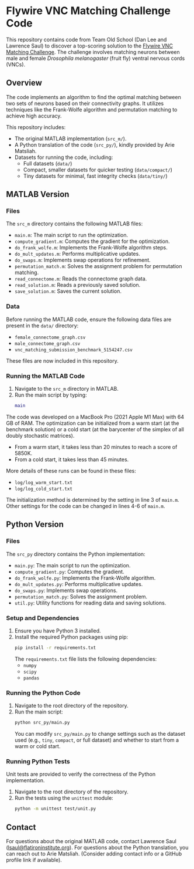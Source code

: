# Flywire VNC Matching Challenge Code

This repository contains code from Team Old School (Dan Lee and Lawrence Saul) to discover a top-scoring solution to the [Flywire VNC Matching Challenge](https://codex.flywire.ai/codex/vnc_matching/overview). The challenge involves matching neurons between male and female *Drosophila melanogaster* (fruit fly) ventral nervous cords (VNCs).

## Overview

The code implements an algorithm to find the optimal matching between two sets of neurons based on their connectivity graphs. It utilizes techniques like the Frank-Wolfe algorithm and permutation matching to achieve high accuracy.

This repository includes:
- The original MATLAB implementation (`src_m/`).
- A Python translation of the code (`src_py/`), kindly provided by Arie Matsliah.
- Datasets for running the code, including:
    - Full datasets (`data/`)
    - Compact, smaller datasets for quicker testing (`data/compact/`)
    - Tiny datasets for minimal, fast integrity checks (`data/tiny/`)

## MATLAB Version

### Files

The `src_m` directory contains the following MATLAB files:

- `main.m`: The main script to run the optimization.
- `compute_gradient.m`: Computes the gradient for the optimization.
- `do_frank_wolfe.m`: Implements the Frank-Wolfe algorithm steps.
- `do_mult_updates.m`: Performs multiplicative updates.
- `do_swaps.m`: Implements swap operations for refinement.
- `permutation_match.m`: Solves the assignment problem for permutation matching.
- `read_connectome.m`: Reads the connectome graph data.
- `read_solution.m`: Reads a previously saved solution.
- `save_solution.m`: Saves the current solution.

### Data

Before running the MATLAB code, ensure the following data files are present in the `data/` directory:

- `female_connectome_graph.csv`
- `male_connectome_graph.csv`
- `vnc_matching_submission_benchmark_5154247.csv`

These files are now included in this repository.

### Running the MATLAB Code

1.  Navigate to the `src_m` directory in MATLAB.
2.  Run the main script by typing:
    ```matlab
    main
    ```

The code was developed on a MacBook Pro (2021 Apple M1 Max) with 64 GB of RAM. The optimization can be initialized from a warm start (at the benchmark solution) or a cold start (at the barycenter of the simplex of all doubly stochastic matrices).
- From a warm start, it takes less than 20 minutes to reach a score of 5850K.
- From a cold start, it takes less than 45 minutes.

More details of these runs can be found in these files:
- `log/log_warm_start.txt`
- `log/log_cold_start.txt`

The initialization method is determined by the setting in line 3 of `main.m`. Other settings for the code can be changed in lines 4-6 of `main.m`.

## Python Version

### Files

The `src_py` directory contains the Python implementation:

- `main.py`: The main script to run the optimization.
- `compute_gradient.py`: Computes the gradient.
- `do_frank_wolfe.py`: Implements the Frank-Wolfe algorithm.
- `do_mult_updates.py`: Performs multiplicative updates.
- `do_swaps.py`: Implements swap operations.
- `permutation_match.py`: Solves the assignment problem.
- `util.py`: Utility functions for reading data and saving solutions.

### Setup and Dependencies

1.  Ensure you have Python 3 installed.
2.  Install the required Python packages using pip:
    ```bash
    pip install -r requirements.txt
    ```
    The `requirements.txt` file lists the following dependencies:
    - `numpy`
    - `scipy`
    - `pandas`

### Running the Python Code

1.  Navigate to the root directory of the repository.
2.  Run the main script:
    ```bash
    python src_py/main.py
    ```
    You can modify `src_py/main.py` to change settings such as the dataset used (e.g., `tiny`, `compact`, or full dataset) and whether to start from a warm or cold start.

### Running Python Tests

Unit tests are provided to verify the correctness of the Python implementation.

1.  Navigate to the root directory of the repository.
2.  Run the tests using the `unittest` module:
    ```bash
    python -m unittest test/unit.py
    ```

## Contact

For questions about the original MATLAB code, contact Lawrence Saul (lsaul@flatironinstitute.org).
For questions about the Python translation, you can reach out to Arie Matsliah. (Consider adding contact info or a GitHub profile link if available).
